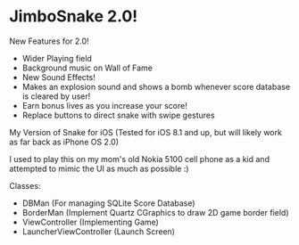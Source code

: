 JimboSnake 2.0!
==========

New Features for 2.0!
- Wider Playing field
- Background music on Wall of Fame
- New Sound Effects!
- Makes an explosion sound and shows a bomb whenever score database is cleared by user!
- Earn bonus lives as you increase your score!
- Replace buttons to direct snake with swipe gestures


My Version of Snake for iOS 
(Tested for iOS 8.1 and up, but will likely work as far back as iPhone OS 2.0)

I used to play this on my mom's old Nokia 5100 cell phone as a kid
and attempted to mimic the UI as much as possible :)


Classes:
- DBMan (For managing SQLite Score Database)
- BorderMan (Implement Quartz CGraphics to draw 2D game border field)
- ViewController (Implementing Game)
- LauncherViewController (Launch Screen)


